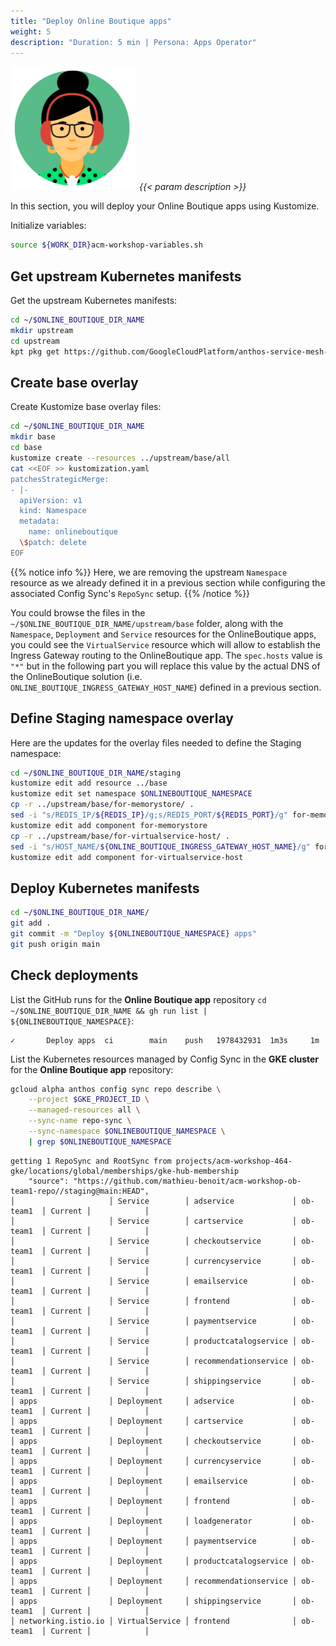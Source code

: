 ```yaml
---
title: "Deploy Online Boutique apps"
weight: 5
description: "Duration: 5 min | Persona: Apps Operator"
---
```

![Apps Operator](/images/apps-operator.png)
_{{< param description >}}_

In this section, you will deploy your Online Boutique apps using Kustomize.

Initialize variables:
```Bash
source ${WORK_DIR}acm-workshop-variables.sh
```

## Get upstream Kubernetes manifests

Get the upstream Kubernetes manifests:
```Bash
cd ~/$ONLINE_BOUTIQUE_DIR_NAME
mkdir upstream
cd upstream
kpt pkg get https://github.com/GoogleCloudPlatform/anthos-service-mesh-samples.git/docs/online-boutique-asm-manifests/base@main
```

## Create base overlay

Create Kustomize base overlay files:
```Bash
cd ~/$ONLINE_BOUTIQUE_DIR_NAME
mkdir base
cd base
kustomize create --resources ../upstream/base/all
cat <<EOF >> kustomization.yaml
patchesStrategicMerge:
- |-
  apiVersion: v1
  kind: Namespace
  metadata:
    name: onlineboutique
  \$patch: delete
EOF
```
{{% notice info %}}
Here, we are removing the upstream `Namespace` resource as we already defined it in a previous section while configuring the associated Config Sync's `RepoSync` setup.
{{% /notice %}}

You could browse the files in the `~/$ONLINE_BOUTIQUE_DIR_NAME/upstream/base` folder, along with the `Namespace`, `Deployment` and `Service` resources for the OnlineBoutique apps, you could see the  `VirtualService` resource which will allow to establish the Ingress Gateway routing to the OnlineBoutique app. The `spec.hosts` value is `"*"` but in the following part you will replace this value by the actual DNS of the OnlineBoutique solution (i.e. `ONLINE_BOUTIQUE_INGRESS_GATEWAY_HOST_NAME`) defined in a previous section.

## Define Staging namespace overlay

Here are the updates for the overlay files needed to define the Staging namespace:
```Bash
cd ~/$ONLINE_BOUTIQUE_DIR_NAME/staging
kustomize edit add resource ../base
kustomize edit set namespace $ONLINEBOUTIQUE_NAMESPACE
cp -r ../upstream/base/for-memorystore/ .
sed -i "s/REDIS_IP/${REDIS_IP}/g;s/REDIS_PORT/${REDIS_PORT}/g" for-memorystore/kustomization.yaml
kustomize edit add component for-memorystore
cp -r ../upstream/base/for-virtualservice-host/ .
sed -i "s/HOST_NAME/${ONLINE_BOUTIQUE_INGRESS_GATEWAY_HOST_NAME}/g" for-virtualservice-host/kustomization.yaml
kustomize edit add component for-virtualservice-host
```

## Deploy Kubernetes manifests

```Bash
cd ~/$ONLINE_BOUTIQUE_DIR_NAME/
git add .
git commit -m "Deploy ${ONLINEBOUTIQUE_NAMESPACE} apps"
git push origin main
```

## Check deployments

List the GitHub runs for the **Online Boutique app** repository `cd ~/$ONLINE_BOUTIQUE_DIR_NAME && gh run list | ${ONLINEBOUTIQUE_NAMESPACE}`:
```Plaintext
✓       Deploy apps  ci        main    push   1978432931  1m3s     1m
```

List the Kubernetes resources managed by Config Sync in the **GKE cluster** for the **Online Boutique app** repository:
```Bash
gcloud alpha anthos config sync repo describe \
    --project $GKE_PROJECT_ID \
    --managed-resources all \
    --sync-name repo-sync \
    --sync-namespace $ONLINEBOUTIQUE_NAMESPACE \
    | grep $ONLINEBOUTIQUE_NAMESPACE
```
```Plaintext
getting 1 RepoSync and RootSync from projects/acm-workshop-464-gke/locations/global/memberships/gke-hub-membership
    "source": "https://github.com/mathieu-benoit/acm-workshop-ob-team1-repo//staging@main:HEAD",
│                     │ Service        │ adservice             │ ob-team1  │ Current │            │
│                     │ Service        │ cartservice           │ ob-team1  │ Current │            │
│                     │ Service        │ checkoutservice       │ ob-team1  │ Current │            │
│                     │ Service        │ currencyservice       │ ob-team1  │ Current │            │
│                     │ Service        │ emailservice          │ ob-team1  │ Current │            │
│                     │ Service        │ frontend              │ ob-team1  │ Current │            │
│                     │ Service        │ paymentservice        │ ob-team1  │ Current │            │
│                     │ Service        │ productcatalogservice │ ob-team1  │ Current │            │
│                     │ Service        │ recommendationservice │ ob-team1  │ Current │            │
│                     │ Service        │ shippingservice       │ ob-team1  │ Current │            │
│ apps                │ Deployment     │ adservice             │ ob-team1  │ Current │            │
│ apps                │ Deployment     │ cartservice           │ ob-team1  │ Current │            │
│ apps                │ Deployment     │ checkoutservice       │ ob-team1  │ Current │            │
│ apps                │ Deployment     │ currencyservice       │ ob-team1  │ Current │            │
│ apps                │ Deployment     │ emailservice          │ ob-team1  │ Current │            │
│ apps                │ Deployment     │ frontend              │ ob-team1  │ Current │            │
│ apps                │ Deployment     │ loadgenerator         │ ob-team1  │ Current │            │
│ apps                │ Deployment     │ paymentservice        │ ob-team1  │ Current │            │
│ apps                │ Deployment     │ productcatalogservice │ ob-team1  │ Current │            │
│ apps                │ Deployment     │ recommendationservice │ ob-team1  │ Current │            │
│ apps                │ Deployment     │ shippingservice       │ ob-team1  │ Current │            │
│ networking.istio.io │ VirtualService │ frontend              │ ob-team1  │ Current │            │
```